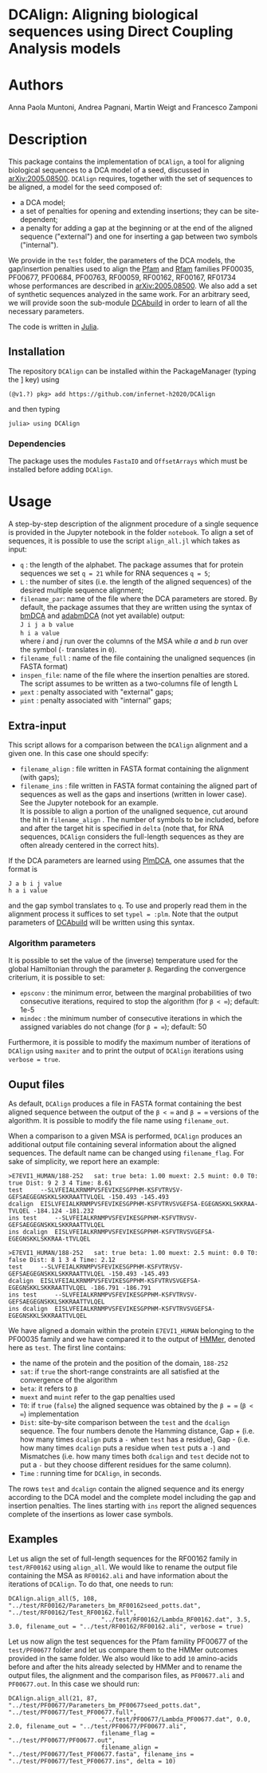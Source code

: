 # DCAlign: Aligning biological sequences using Direct Coupling Analysis models

# Authors

Anna Paola Muntoni, Andrea Pagnani, Martin Weigt and Francesco Zamponi

# Description

This package contains the implementation of `DCAlign`, a tool for aligning biological sequences to a DCA model of a seed, discussed in [arXiv:2005.08500](https://arxiv.org/abs/2005.08500). `DCAlign` requires, together with the set of sequences to be aligned, a model for the seed composed of:

- a DCA model;
- a set of penalties for opening and extending insertions; they can be site-dependent;
- a penalty for adding a gap at the beginning or at the end of the aligned sequence ("external") and one for inserting a gap between two symbols ("internal").

We provide in the `test` folder, the parameters of the DCA models, the gap/insertion penalties used to align the [Pfam](https://pfam.xfam.org/) and [Rfam](https://rfam.xfam.org/) families PF00035, PF00677, PF00684, PF00763, RF00059, RF00162, RF00167, RF01734 whose performances are described in [arXiv:2005.08500](https://arxiv.org/abs/2005.08500). We also add a set of synthetic sequences analyzed in the same work.
For an arbitrary seed, we will provide soon the sub-module [DCAbuild](https://github.com/anna-pa-m/DCAbuild) in order to learn of all the necessary parameters. 
<!---
(see [DCAbuild](https://github.com/anna-pa-m/DCAbuild) page for the documentation).
--->

The code is written in [Julia](https://julialang.org/).

## Installation

The repository `DCAlign` can be installed within the PackageManager (typing the ] key) using

```(@v1.?) pkg> add https://github.com/infernet-h2020/DCAlign```

and then typing 

```julia> using DCAlign```

### Dependencies

The package uses the modules `FastaIO` and `OffsetArrays` which must be installed before adding `DCAlign`.


# Usage

A step-by-step description of the alignment procedure of a single sequence is provided in the Jupyter notebook in the folder `notebook`. To align a set of sequences, it is possible to use the script `align_all.jl` which takes as input:


+ `q` : the length of the alphabet. The package assumes that for protein sequences we set ```q = 21``` while for RNA sequences ```q = 5```; <br>
+ `L` : the number of sites (i.e. the length of the aligned sequences) of the desired multiple sequence alignment; <br>
+ `filename_par`: name of the file where the DCA parameters are stored. By default, the package assumes that they are written using the syntax of [bmDCA](https://github.com/matteofigliuzzi/bmDCA) and [adabmDCA](https://github.com/anna-pa-m/adabmDCA) (not yet available) output: <br>
  ```J i j a b value``` <br> 
  ```h i a value``` <br>
  where _i_ and _j_ run over the columns of the MSA while _a_ and _b_ run over the symbol (`-` translates in `0`).
+ `filename_full` : name of the file containing the unaligned sequences (in FASTA format)
+ `inspen_file`: name of the file where the insertion penalties are stored. The script assumes to be written as a two-columns file of length L
+ `μext` : penalty associated with "external" gaps;
+ `μint` : penalty associated with "internal" gaps;

## Extra-input
This script allows for a comparison between the `DCAlign` alignment and a given one. In this case one should specify:
+ `filename_align` : file written in FASTA format containing the alignment (with gaps);
+ `filename_ins` : file written in FASTA format containing the aligned part of sequences as well as the gaps and insertions (written in lower case). See the Jupyter notebook for an example. <br>
It is possible to align a portion of the unaligned sequence, cut around the hit in `filename_align` . The number of symbols to be included, before and after the target hit is specified in `delta` (note that, for RNA sequences, `DCAlign` considers the full-length sequences as they are often already centered in the correct hits). <br>

If the DCA parameters are learned using [PlmDCA](https://github.com/pagnani/PlmDCA), one assumes that the format is <br>

 ```J a b i j value```              
 ```h a i value```                    

and the gap symbol translates to `q`. To use and properly read them in the alignment process it suffices to set `typel = :plm`. Note that the output parameters of [DCAbuild](https://github.com/anna-pa-m/DCAbuild) will be written using this syntax.

### Algorithm parameters
It is possible to set the value of the (inverse) temperature used for the global Hamiltonian through the parameter `β`. Regarding the convergence criterium, it is possible to set: 
- `epsconv` : the minimum error, between the marginal probabilities of two consecutive iterations, required to stop the algorithm (for `β < ∞`); default: 1e-5
- `mindec` : the minimum number of consecutive iterations in which the assigned variables do not change (for `β = ∞`); default: 50

Furthermore, it is possible to modify the maximum number of iterations of `DCAlign` using `maxiter` and to print the output of `DCAlign` iterations using `verbose = true`.

## Ouput files
As default, `DCAlign` produces a file in FASTA format containing the best aligned sequence between the output of the `β < ∞` and `β = ∞` versions of the algorithm. It is possible to modify the file name using `filename_out`. <br>

When a comparison to a given MSA is performed, `DCAlign` produces an additional output file containing several information about the aligned sequences. The default name can be changed using `filename_flag`. For sake of simplicity, we report here an example:

```
>E7EVI1_HUMAN/188-252	sat: true beta: 1.00 muext: 2.5 muint: 0.0 T0: true Dist: 9 2 3 4 Time: 8.61 
test     --SLVFEIALKRNMPVSFEVIKESGPPHM-KSFVTRVSV-GEFSAEGEGNSKKLSKKRAATTVLQEL -150.493 -145.493 
dcalign  EISLVFEIALKRNMPVSFEVIKESGPPHM-KSFVTRVSVGEFSA-EGEGNSKKLSKKRAA-TVLQEL -184.124 -181.232 
ins test     --SLVFEIALKRNMPVSFEVIKESGPPHM-KSFVTRVSV-GEFSAEGEGNSKKLSKKRAATTVLQEL 
ins dcalign  EISLVFEIALKRNMPVSFEVIKESGPPHM-KSFVTRVSVGEFSA-EGEGNSKKLSKKRAA-tTVLQEL 

>E7EVI1_HUMAN/188-252	sat: true beta: 1.00 muext: 2.5 muint: 0.0 T0: false Dist: 8 1 3 4 Time: 2.12 
test     --SLVFEIALKRNMPVSFEVIKESGPPHM-KSFVTRVSV-GEFSAEGEGNSKKLSKKRAATTVLQEL -150.493 -145.493 
dcalign  EISLVFEIALKRNMPVSFEVIKESGPPHM-KSFVTRVSVGEFSA-EGEGNSKKLSKKRAATTVLQEL -186.791 -186.791 
ins test     --SLVFEIALKRNMPVSFEVIKESGPPHM-KSFVTRVSV-GEFSAEGEGNSKKLSKKRAATTVLQEL 
ins dcalign  EISLVFEIALKRNMPVSFEVIKESGPPHM-KSFVTRVSVGEFSA-EGEGNSKKLSKKRAATTVLQEL
```

We have aligned a domain within the protein `E7EVI1_HUMAN` belonging to the PF00035 family and we have compared it to the output of [HMMer](http://hmmer.org/), denoted here as `test`. The first line contains:
- the name of the protein and the position of the domain, `188-252`
- `sat`: if `true` the short-range constraints are all satisfied at the convergence of the algorithm
- `beta`: it refers to `β `
- `muext` and `muint` refer to the gap penalties used
- `T0`: if `true` (`false`) the aligned sequence was obtained by the `β = ∞` (`β < ∞`) implementation
- `Dist`: site-by-site comparison between the `test` and the `dcalign` sequence. The four numbers denote the Hamming distance, Gap + (i.e. how many times `dcalign` puts a `-` when `test` has a residue), Gap - (i.e. how many times `dcalign` puts a residue when `test` puts a `-`) and Mismatches (i.e. how many times both `dcalign` and `test` decide not to put a `-` but they choose different residues for the same column).
- `Time` : running time for `DCAlign`, in seconds.

The rows `test` and `dcalign` contain the aligned sequence and its energy according to the DCA model and the complete model including the gap and insertion penalties. The lines starting with `ins` report the aligned sequences complete of the insertions as lower case symbols.


## Examples
Let us align the set of full-length sequences for the RF00162 family in `test/RF00162` using `align_all`. We would like to rename the output file containing the MSA as `RF00162.ali` and have information about the iterations of `DCAlign`. To do that, one needs to run:

```
DCAlign.align_all(5, 108, "../test/RF00162/Parameters_bm_RF00162seed_potts.dat", "../test/RF00162/Test_RF00162.full",
                          "../test/RF00162/Lambda_RF00162.dat", 3.5, 3.0, filename_out = "../test/RF00162/RF00162.ali", verbose = true)
```

Let us now align the test sequences for the Pfam famility PF00677 of the `test/PF00677` folder and let us compare them to the HMMer outcomes provided in the same folder. We also would like to add `10` amino-acids before and after the hits already selected by HMMer and to rename the output files, the alignment and the comparison files, as `PF00677.ali` and `PF00677.out`. In this case we should run:

```
DCAlign.align_all(21, 87, "../test/PF00677/Parameters_bm_PF00677seed_potts.dat", "../test/PF00677/Test_PF00677.full",
                          "../test/PF00677/Lambda_PF00677.dat", 0.0, 2.0, filename_out = "../test/PF00677/PF00677.ali",
                          filename_flag = "../test/PF00677/PF00677.out", 
                          filename_align = "../test/PF00677/Test_PF00677.fasta", filename_ins = "../test/PF00677/Test_PF00677.ins", delta = 10)

```



